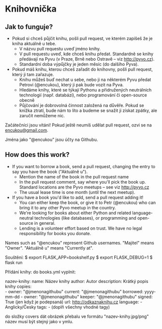 # Knihovnička

## Jak to funguje?

* Pokud si chceš půjčit knihu, pošli pull request, ve kterém zapíšeš že je kniha aktuálně u tebe.
  * V názvu pull requestu uveď jméno knihy.
  * V pull requestu uveď, kde chceš knihu předat. Standardně se knihy předávají na Pyvu (v Praze, Brně nebo Ostravě – viz http://pyvo.cz).
  * Standardní doba výpůjčky je jeden měsíc (do dalšího Pyva).
* Pokud máš knihu, kterou chceš zařadit do knihovny, pošli pull request, který ji tam zařazuje.
  * Knihu můžeš buď nechat u sebe, nebo ji na některém Pyvu předat Petrovi (@encukou), který ji pak bude vozit na Pyva.
  * Hledáme knihy, které se týkají Pythonu a přidružených neutrálních technologií (např. databází), nebo programování či open-source obecně
  * Půjčování je dobrovolná činnost založená na důvěře. Pokud se knížka ztratí, bude nám to líto a budeme se snažit ji získat zpátky, ale zaručit nemůžeme nic.

Začátečníci jsou vítáni! Pokud ještě neumíš udělat pull request, ozvi se na encukou@gmail.com.

Jména jako "@encukou" jsou účty na Githubu.

## How does this work?

* If you want to borrow a book, send a pull request, changing the entry to say you have the book ("Aktuálně u").
  * Mention the name of the book in the pull request name
  * In the pull request comment, say where you'll pick the book up. Standard locations are the Pyvo meetups – see viz http://pyvo.cz
  * The usual lease time is one month (until the next meetup).
* If you have a book you'd like to add, send a pull request adding it!
  * You can either keep the book, or give it to Petr (@encukou) who can bring it to any other Pyvo meetup in the country.
  * We're looking for books about either Python and related language-neutral technologies (like databases), or programming and open-source in general.
  * Lending is a volunteer effort based on trust. We have no legal responsibility for books you donate.

Names such as "@encukou" represent Github usernames.
"Majitel" means "Owner". "Aktuálně u" means "Currently at".

Souštění:
$ export FLASK_APP=bookshelf.py
$ export FLASK_DEBUG=1
$ flask run

Přídání knihy:
do books.yml vyplnit:

nazev-knihy:
    name: Název knihy
    author: Autor
    description: Krátký popis knihy
    copies:    
        - owner: "@jmenonagithubu"
          current: "@jmenonagithubu"
          borrowed: yyyy-mm-dd
        - owner: "@jmenonagithubu"
          keeper: "@jmenonagithubu"
          signed: True (jen když je podepsaná)
    url: http://odkaznaknihu.cz
    language:
        - Anglicky/Česky
    tags:
        - (doplň všechny vhodné tagy)

do složky covers dát obrázek přebalu ve formátu "nazev-knihy.jpg/png" název musí být stejný  jako v ymlu.

